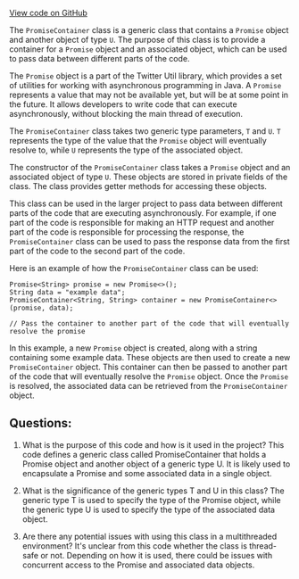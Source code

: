 [View code on GitHub](https://github.com/misbahsy/the-algorithm/src/java/com/twitter/search/ingester/model/PromiseContainer.java)

The `PromiseContainer` class is a generic class that contains a `Promise` object and another object of type `U`. The purpose of this class is to provide a container for a `Promise` object and an associated object, which can be used to pass data between different parts of the code.

The `Promise` object is a part of the Twitter Util library, which provides a set of utilities for working with asynchronous programming in Java. A `Promise` represents a value that may not be available yet, but will be at some point in the future. It allows developers to write code that can execute asynchronously, without blocking the main thread of execution.

The `PromiseContainer` class takes two generic type parameters, `T` and `U`. `T` represents the type of the value that the `Promise` object will eventually resolve to, while `U` represents the type of the associated object.

The constructor of the `PromiseContainer` class takes a `Promise` object and an associated object of type `U`. These objects are stored in private fields of the class. The class provides getter methods for accessing these objects.

This class can be used in the larger project to pass data between different parts of the code that are executing asynchronously. For example, if one part of the code is responsible for making an HTTP request and another part of the code is responsible for processing the response, the `PromiseContainer` class can be used to pass the response data from the first part of the code to the second part of the code.

Here is an example of how the `PromiseContainer` class can be used:

```
Promise<String> promise = new Promise<>();
String data = "example data";
PromiseContainer<String, String> container = new PromiseContainer<>(promise, data);

// Pass the container to another part of the code that will eventually resolve the promise
```

In this example, a new `Promise` object is created, along with a string containing some example data. These objects are then used to create a new `PromiseContainer` object. This container can then be passed to another part of the code that will eventually resolve the `Promise` object. Once the `Promise` is resolved, the associated data can be retrieved from the `PromiseContainer` object.
## Questions: 
 1. What is the purpose of this code and how is it used in the project?
   This code defines a generic class called PromiseContainer that holds a Promise object and another object of a generic type U. It is likely used to encapsulate a Promise and some associated data in a single object.

2. What is the significance of the generic types T and U in this class?
   The generic type T is used to specify the type of the Promise object, while the generic type U is used to specify the type of the associated data object.

3. Are there any potential issues with using this class in a multithreaded environment?
   It's unclear from this code whether the class is thread-safe or not. Depending on how it is used, there could be issues with concurrent access to the Promise and associated data objects.